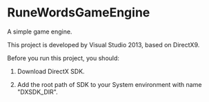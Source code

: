 # RuneWordsGameEngine
A simple game engine.

This project is developed by Visual Studio 2013, based on DirectX9.

Before you run this project, you should: 

1. Download DirectX SDK.

2. Add the root path of SDK to your System environment with name "DXSDK_DIR".

